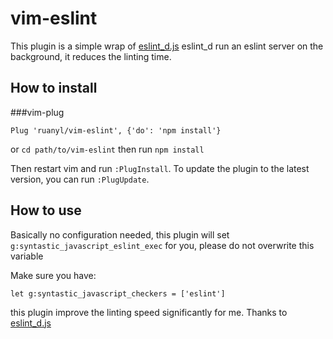 vim-eslint
===========

This plugin is a simple wrap of [eslint_d.js](https://github.com/mantoni/eslint_d.js)
eslint_d run an eslint server on the background, it reduces the linting time.

How to install
-----------------------
###vim-plug

```vim
Plug 'ruanyl/vim-eslint', {'do': 'npm install'}
```

or `cd path/to/vim-eslint` then run `npm install`

Then restart vim and run `:PlugInstall`.
To update the plugin to the latest version, you can run `:PlugUpdate`.

How to use
----------

Basically no configuration needed, this plugin will set `g:syntastic_javascript_eslint_exec` for you,
please do not overwrite this variable

Make sure you have:
```
let g:syntastic_javascript_checkers = ['eslint']
```

this plugin improve the linting speed significantly for me. Thanks to [eslint_d.js](https://github.com/mantoni/eslint_d.js)
